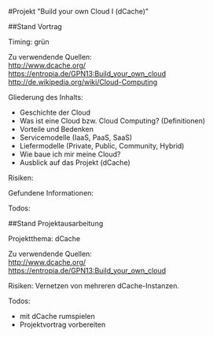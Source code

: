 #Projekt "Build your own Cloud I (dCache)"


##Stand Vortrag

Timing: grün

Zu verwendende Quellen:  
http://www.dcache.org/  
https://entropia.de/GPN13:Build_your_own_cloud  
http://de.wikipedia.org/wiki/Cloud-Computing

Gliederung des Inhalts:
- Geschichte der Cloud
- Was ist eine Cloud bzw. Cloud Computing? (Definitionen)
- Vorteile und Bedenken
- Servicemodelle (IaaS, PaaS, SaaS)
- Liefermodelle (Private, Public, Community, Hybrid)
- Wie baue ich mir meine Cloud?
- Ausblick auf das Projekt (dCache)

Risiken:

Gefundene Informationen:

Todos:


##Stand Projektausarbeitung

Projektthema:
dCache

Zu verwendende Quellen:  
http://www.dcache.org/   
https://entropia.de/GPN13:Build_your_own_cloud

Risiken:
Vernetzen von mehreren dCache-Instanzen.

Todos:
- mit dCache rumspielen
- Projektvortrag vorbereiten
